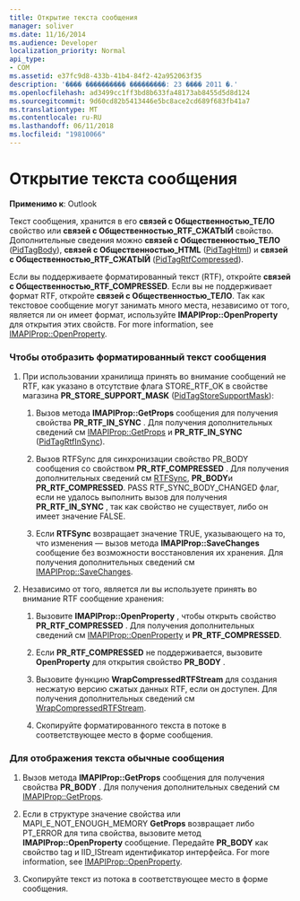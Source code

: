 ```yaml
---
title: Открытие текста сообщения
manager: soliver
ms.date: 11/16/2014
ms.audience: Developer
localization_priority: Normal
api_type:
- COM
ms.assetid: e37fc9d8-433b-41b4-84f2-42a952063f35
description: '���� ���������� ���������: 23 ���� 2011 �.'
ms.openlocfilehash: ad3499cc1ff3bd8b633fa48173ab8455d5d8d124
ms.sourcegitcommit: 9d60cd82b5413446e5bc8ace2cd689f683fb41a7
ms.translationtype: MT
ms.contentlocale: ru-RU
ms.lasthandoff: 06/11/2018
ms.locfileid: "19810066"
---
```

# <a name="opening-message-text"></a>Открытие текста сообщения

**Применимо к**: Outlook 
  
Текст сообщения, хранится в его **связей с Общественностью\_ТЕЛО** свойство или **связей с Общественностью\_RTF\_СЖАТЫЙ** свойство. Дополнительные сведения можно **связей с Общественностью\_ТЕЛО** ([PidTagBody](pidtagbody-canonical-property.md)), **связей с Общественностью\_HTML** ([PidTagHtml](pidtaghtml-canonical-property.md)) и **связей с Общественностью\_RTF\_СЖАТЫЙ** ([PidTagRtfCompressed](pidtagrtfcompressed-canonical-property.md)). 

Если вы поддерживаете форматированный текст (RTF), откройте **связей с Общественностью\_RTF_COMPRESSED**. Если вы не поддерживает формат RTF, откройте **связей с Общественностью\_ТЕЛО**. Так как текстовое сообщение могут занимать много места, независимо от того, является ли он имеет формат, используйте **IMAPIProp::OpenProperty** для открытия этих свойств. For more information, see [IMAPIProp::OpenProperty](imapiprop-openproperty.md).
  
### <a name="to-display-formatted-message-text"></a>Чтобы отобразить форматированный текст сообщения
  
1. При использовании хранилища принять во внимание сообщений не RTF, как указано в отсутствие флага STORE_RTF_OK в свойстве магазина **PR_STORE_SUPPORT_MASK** ([PidTagStoreSupportMask](pidtagstoresupportmask-canonical-property.md)):
    
    1. Вызов метода **IMAPIProp::GetProps** сообщения для получения свойства **PR_RTF_IN_SYNC** . Для получения дополнительных сведений см [IMAPIProp::GetProps](imapiprop-getprops.md) и **PR_RTF_IN_SYNC** ([PidTagRtfInSync](pidtagrtfinsync-canonical-property.md)).
        
    2. Вызов RTFSync для синхронизации свойство PR_BODY сообщения со свойством **PR_RTF_COMPRESSED** . Для получения дополнительных сведений см [RTFSync](rtfsync.md), **PR_BODY**и **PR_RTF_COMPRESSED**. PASS RTF_SYNC_BODY_CHANGED флаг, если не удалось выполнить вызов для получения **PR_RTF_IN_SYNC** , так как свойство не существует, либо он имеет значение FALSE. 
        
    3. Если **RTFSync** возвращает значение TRUE, указывающего на то, что изменения — вызов метода **IMAPIProp::SaveChanges** сообщение без возможности восстановления их хранения. Для получения дополнительных сведений см [IMAPIProp::SaveChanges](imapiprop-savechanges.md).
    
2. Независимо от того, является ли вы используете принять во внимание RTF сообщение хранения:
    
    1. Вызовите **IMAPIProp::OpenProperty** , чтобы открыть свойство **PR_RTF_COMPRESSED** . Для получения дополнительных сведений см [IMAPIProp::OpenProperty](imapiprop-openproperty.md) и **PR_RTF_COMPRESSED**.
        
    2. Если **PR_RTF_COMPRESSED** не поддерживается, вызовите **OpenProperty** для открытия свойство **PR_BODY** . 
        
    3. Вызовите функцию **WrapCompressedRTFStream** для создания несжатую версию сжатых данных RTF, если он доступен. Для получения дополнительных сведений см [WrapCompressedRTFStream](wrapcompressedrtfstream.md).
        
    4. Скопируйте форматированного текста в потоке в соответствующее место в форме сообщения. 
    
### <a name="to-display-plain-message-text"></a>Для отображения текста обычные сообщения
  
1. Вызов метода **IMAPIProp::GetProps** сообщения для получения свойства **PR_BODY** . Для получения дополнительных сведений см [IMAPIProp::GetProps](imapiprop-getprops.md).
    
2. Если в структуре значение свойства или MAPI_E_NOT_ENOUGH_MEMORY **GetProps** возвращает либо PT_ERROR для типа свойства, вызовите метод **IMAPIProp::OpenProperty** сообщение. Передайте **PR_BODY** как свойство tag и IID_IStream идентификатор интерфейса. For more information, see [IMAPIProp::OpenProperty](imapiprop-openproperty.md).
    
3. Скопируйте текст из потока в соответствующее место в форме сообщения. 
    

